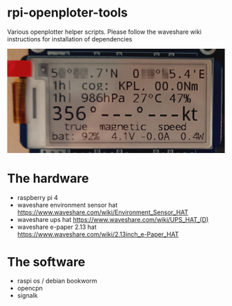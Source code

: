 # rpi-openploter-tools
Various openplotter helper scripts.
Please follow the waveshare wiki instructions for installation of dependencies

![eink display](eink.png)


# The hardware
- raspberry pi 4
- waveshare environment sensor hat https://www.waveshare.com/wiki/Environment_Sensor_HAT
- waveshare ups hat https://www.waveshare.com/wiki/UPS_HAT_(D)
- waveshare e-paper 2.13 hat https://www.waveshare.com/wiki/2.13inch_e-Paper_HAT

# The software
- raspi os / debian bookworm
- opencpn
- signalk

